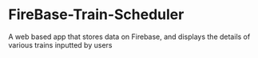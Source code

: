 # FireBase-Train-Scheduler
A web based app that stores data on Firebase, and displays the details of various trains inputted by users
